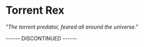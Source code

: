 # Torrent Rex
<i>"The torrent predator, feared all around the universe."</i>

------ DISCONTINUED ------
